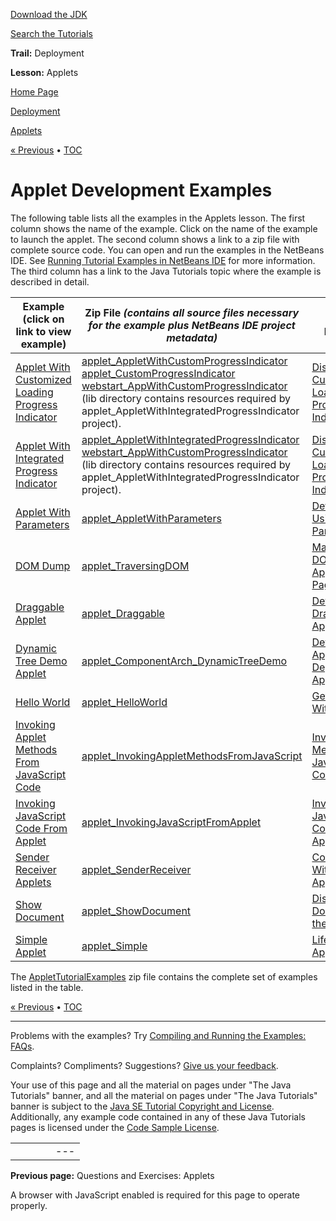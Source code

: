 [Download
the JDK](http://java.sun.com/javase/6/download.jsp)
  
[Search the
Tutorials](../../search.html)

**Trail:** Deployment
  
**Lesson:** Applets

[Home Page](../../index.html)
>
[Deployment](../index.html)
>
[Applets](index.html)

[« Previous](QandE/questions.html) • [TOC](../TOC.html)

# Applet Development Examples

The following table lists all the examples in the Applets lesson. The first
column shows the name of the example. Click on the name of the example to launch
the applet.
The second column shows a link to a zip file with complete source code.
You can open and run the examples in the NetBeans IDE. See
[Running Tutorial Examples in NetBeans IDE](../../information/examples.html) for more information.
The third column has a link to the Java Tutorials topic
where the example is described in detail.

| Example   (click on link to view example) | Zip File   *(contains all source files necessary for the example plus NetBeans IDE project metadata)* | Where Described |
| --- | --- | --- |
| [Applet With Customized Loading Progress Indicator](examples/dist/applet_AppletWithCustomProgressIndicator/AppletPage.html) | [applet\_AppletWithCustomProgressIndicator](examples/zipfiles/applet_AppletWithCustomProgressIndicator.zip)  [applet\_CustomProgressIndicator](examples/zipfiles/applet_CustomProgressIndicator.zip)  [webstart\_AppWithCustomProgressIndicator](../webstart/examples/zipfiles/webstart_AppWithCustomProgressIndicator.zip) (lib directory contains resources required by applet\_AppletWithIntegratedProgressIndicator project). | [Displaying a Customized Loading Progress Indicator](../../deployment/applet/customProgressIndicatorForApplet.html) |
| [Applet With Integrated Progress Indicator](examples/dist/applet_AppletWithIntegratedProgressIndicator/AppletPage.html) | [applet\_AppletWithIntegratedProgressIndicator](examples/zipfiles/applet_AppletWithIntegratedProgressIndicator.zip)  [webstart\_AppWithCustomProgressIndicator](../webstart/examples/zipfiles/webstart_AppWithCustomProgressIndicator.zip) (lib directory contains resources required by applet\_AppletWithIntegratedProgressIndicator project). | [Displaying a Customized Loading Progress Indicator](../../deployment/applet/customProgressIndicatorForApplet.html) |
| [Applet With Parameters](examples/dist/applet_AppletWithParameters/AppletPage.html) | [applet\_AppletWithParameters](examples/zipfiles/applet_AppletWithParameters.zip) | [Defining and Using Applet Parameters](../../deployment/applet/param.html) |
| [DOM Dump](examples/dist/applet_TraversingDOM/AppletPage.html) | [applet\_TraversingDOM](examples/zipfiles/applet_TraversingDOM.zip) | [Manipulating DOM of Applet's Web Page](../../deployment/applet/manipulatingDOMFromApplet.html) |
| [Draggable Applet](examples/dist/applet_Draggable/AppletPage.html) | [applet\_Draggable](examples/zipfiles/applet_Draggable.zip) | [Developing Draggable Applets](../../deployment/applet/draggableApplet.html) |
| [Dynamic Tree Demo Applet](examples/dist/applet_ComponentArch_DynamicTreeDemo/AppletPage.html) | [applet\_ComponentArch\_DynamicTreeDemo](examples/zipfiles/applet_ComponentArch_DynamicTreeDemo.zip) | [Developing an Applet](../../deployment/applet/developingApplet.html)  [Deploying an Applet](../../deployment/applet/deployingApplet.html) |
| [Hello World](getStarted.html) | [applet\_HelloWorld](examples/zipfiles/applet_HelloWorld.zip) | [Getting Started With Applets](../../deployment/applet/getStarted.html) |
| [Invoking Applet Methods From JavaScript Code](examples/dist/applet_InvokingAppletMethodsFromJavaScript/AppletPage.html) | [applet\_InvokingAppletMethodsFromJavaScript](examples/zipfiles/applet_InvokingAppletMethodsFromJavaScript.zip) | [Invoking Applet Methods From JavaScript Code](../../deployment/applet/invokingAppletMethodsFromJavaScript.html) |
| [Invoking JavaScript Code From Applet](examples/dist/applet_InvokingJavaScriptFromApplet/AppletPage.html) | [applet\_InvokingJavaScriptFromApplet](examples/zipfiles/applet_InvokingJavaScriptFromApplet.zip) | [Invoking JavaScript Code From an Applet](../../deployment/applet/invokingJavaScriptFromApplet.html) |
| [Sender Receiver Applets](examples/dist/applet_SenderReceiver/AppletPage.html) | [applet\_SenderReceiver](examples/zipfiles/applet_SenderReceiver.zip) | [Communicating With Other Applets](../../deployment/applet/iac.html) |
| [Show Document](browser.html) | [applet\_ShowDocument](examples/zipfiles/applet_ShowDocument.zip) | [Displaying Documents in the Browser](../../deployment/applet/browser.html) |
| [Simple Applet](lifeCycle.html) | [applet\_Simple](examples/zipfiles/applet_Simple.zip) | [Life Cycle of an Applet](../../deployment/applet/lifeCycle.html) |

The
[AppletTutorialExamples](examples/zipfiles/AppletTutorialExamples.zip) zip file contains the complete set of
examples listed in the table.

[« Previous](QandE/questions.html)
•
[TOC](../TOC.html)


---

Problems with the examples? Try [Compiling and Running
the Examples: FAQs](../../information/run-examples.html).
  
Complaints? Compliments? Suggestions? [Give
us your feedback](http://download.oracle.com/javase/feedback.html).

Your use of this page and all the material on pages under "The Java Tutorials" banner,
and all the material on pages under "The Java Tutorials" banner is subject to the [Java SE Tutorial Copyright
and License](../../information/license.html).
Additionally, any example code contained in any of these Java
Tutorials pages is licensed under the
[Code
Sample License](http://developers.sun.com/license/berkeley_license.html).

|  |  |  |  |  |
| --- | --- | --- | --- | --- |
| |  |  | | --- | --- | | duke image | Oracle logo | | [About Oracle](http://www.oracle.com/us/corporate/index.html) | [Oracle Technology Network](http://www.oracle.com/technology/index.html) | [Terms of Service](https://www.samplecode.oracle.com/servlets/CompulsoryClickThrough?type=TermsOfService) | Copyright © 1995, 2011 Oracle and/or its affiliates. All rights reserved. |

**Previous page:** Questions and Exercises: Applets




A browser with JavaScript enabled is required for this page to operate properly.